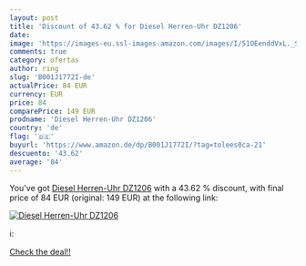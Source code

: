 ```yaml
---
layout: post
title: 'Discount of 43.62 % for Diesel Herren-Uhr DZ1206'
date: 
image: 'https://images-eu.ssl-images-amazon.com/images/I/51OEenddVxL._SL200_.jpg'
comments: true
category: ofertas
author: ring
slug: 'B001J1772I-de'
actualPrice: 84 EUR
currency: EUR
price: 84
comparePrice: 149 EUR
prodname: 'Diesel Herren-Uhr DZ1206'
country: 'de'
flag: '🇩🇪'
buyurl: 'https://www.amazon.de/dp/B001J1772I/?tag=tolees0ca-21'
descuento: '43.62'
average: '84'
---
```


You've got [Diesel Herren-Uhr DZ1206](https://www.amazon.de/dp/B001J1772I/?tag=tolees0ca-21) with a  43.62 % discount, with final price of 84 EUR (original: 149 EUR) at the following link:

[![Diesel Herren-Uhr DZ1206](https://images-eu.ssl-images-amazon.com/images/I/51OEenddVxL._SL200_.jpg)](https://www.amazon.de/dp/B001J1772I/?tag=tolees0ca-21)

ℹ️:


[Check the deal!!](https://www.amazon.de/dp/B001J1772I/?tag=tolees0ca-21)
